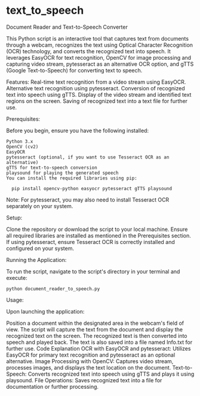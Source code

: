 # text_to_speech

Document Reader and Text-to-Speech Converter


This Python script is an interactive tool that captures text from documents through a webcam, recognizes the text using Optical Character Recognition (OCR) technology, and converts the recognized text into speech. It leverages EasyOCR for text recognition, OpenCV for image processing and capturing video stream, pytesseract as an alternative OCR option, and gTTS (Google Text-to-Speech) for converting text to speech.

Features:
  Real-time text recognition from a video stream using EasyOCR.
  Alternative text recognition using pytesseract.
  Conversion of recognized text into speech using gTTS.
  Display of the video stream and identified text regions on the screen.
  Saving of recognized text into a text file for further use.

  
Prerequisites:

  Before you begin, ensure you have the following installed:

    Python 3.x
    OpenCV (cv2)
    EasyOCR
    pytesseract (optional, if you want to use Tesseract OCR as an alternative)
    gTTS for text-to-speech conversion
    playsound for playing the generated speech
    You can install the required libraries using pip:

      pip install opencv-python easyocr pytesseract gTTS playsound
      
  Note: For pytesseract, you may also need to install Tesseract OCR separately on your system.

Setup:

  Clone the repository or download the script to your local machine.
  Ensure all required libraries are installed as mentioned in the Prerequisites section.
  If using pytesseract, ensure Tesseract OCR is correctly installed and configured on your system.
  
Running the Application:

  To run the script, navigate to the script's directory in your terminal and execute:

    python document_reader_to_speech.py

Usage:

  Upon launching the application:
  
  Position a document within the designated area in the webcam's field of view.
  The script will capture the text from the document and display the recognized text on the screen.
  The recognized text is then converted into speech and played back.
  The text is also saved into a file named Info.txt for further use.
Code Explanation
OCR with EasyOCR and pytesseract: Utilizes EasyOCR for primary text recognition and pytesseract as an optional alternative.
Image Processing with OpenCV: Captures video stream, processes images, and displays the text location on the document.
Text-to-Speech: Converts recognized text into speech using gTTS and plays it using playsound.
File Operations: Saves recognized text into a file for documentation or further processing.

